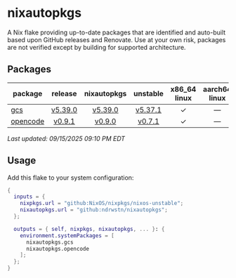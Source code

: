 # nixautopkgs

A Nix flake providing up-to-date packages that are identified and auto-built based upon GitHub releases
and Renovate. Use at your own risk, packages are not verified except by building for supported architecture.

<!-- DASHBOARD:START -->
## Packages

| package | release | nixautopkgs | unstable | x86_64<br>linux | aarch64<br>linux | x86_64<br>darwin | aarch64<br>darwin |
|---------|:-------:|:-----------:|:--------:|:---------------:|:-----------------:|:-----------------:|:-----------------:|
| [gcs](./packages/gcs.nix) | [v5.39.0](https://github.com/richardwilkes/gcs/releases/tag/v5.39.0) | [v5.39.0](https://github.com/ndrwstn/nixautopkgs/pull/45) | [v5.37.1](https://github.com/NixOS/nixpkgs/blob/master/pkgs/by-name/gc/gcs/package.nix) | ✓ | — | ✓ | ✓ |
| [opencode](./packages/opencode.nix) | [v0.9.1](https://github.com/sst/opencode/releases/tag/v0.9.1) | [v0.9.0](https://github.com/ndrwstn/nixautopkgs/pull/48) | [v0.7.1](https://github.com/NixOS/nixpkgs/blob/master/pkgs/by-name/op/opencode/package.nix) | ✓ | — | ✓ | ✓ |

*Last updated: 09/15/2025 09:10 PM EDT*
<!-- DASHBOARD:END -->
## Usage

Add this flake to your system configuration:

```nix
{
  inputs = {
    nixpkgs.url = "github:NixOS/nixpkgs/nixos-unstable";
    nixautopkgs.url = "github:ndrwstn/nixautopkgs";
  };

  outputs = { self, nixpkgs, nixautopkgs, ... }: {
    environment.systemPackages = [
      nixautopkgs.gcs
      nixautopkgs.opencode
    ];
  };
}
```
